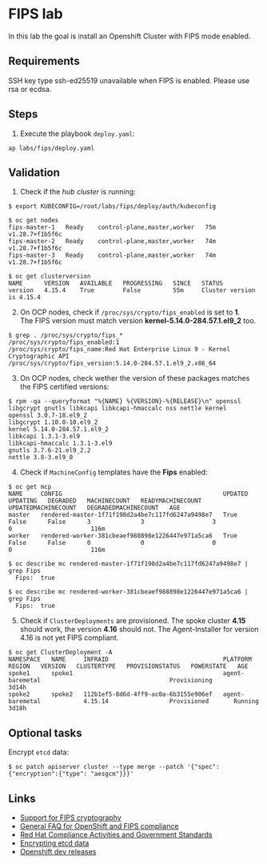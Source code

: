 # FIPS lab
In this lab the goal is install an Openshift Cluster with FIPS mode enabled.  

## Requirements
SSH key type ssh-ed25519 unavailable when FIPS is enabled. Please use rsa or ecdsa.

## Steps
1. Execute the playbook `deploy.yaml`:
```shell
ap labs/fips/deploy.yaml
```

## Validation
1. Check if the _hub cluster_ is running:
```shell
$ export KUBECONFIG=/root/labs/fips/deploy/auth/kubeconfig

$ oc get nodes
fips-master-1   Ready    control-plane,master,worker   75m   v1.28.7+f1b5f6c
fips-master-2   Ready    control-plane,master,worker   74m   v1.28.7+f1b5f6c
fips-master-3   Ready    control-plane,master,worker   74m   v1.28.7+f1b5f6c

$ oc get clusterversion
NAME      VERSION   AVAILABLE   PROGRESSING   SINCE   STATUS
version   4.15.4    True        False         55m     Cluster version is 4.15.4
```
2. On OCP nodes, check if `/proc/sys/crypto/fips_enabled` is set to **1**.  
The FIPS version must match version **kernel-5.14.0-284.57.1.el9_2** too.
```shell
$ grep . /proc/sys/crypto/fips_*
/proc/sys/crypto/fips_enabled:1
/proc/sys/crypto/fips_name:Red Hat Enterprise Linux 9 - Kernel Cryptographic API
/proc/sys/crypto/fips_version:5.14.0-284.57.1.el9_2.x86_64
```
3. On OCP nodes, check wether the version of these packages matches the FIPS certified versions:
```shell
$ rpm -qa --queryformat "%{NAME} %{VERSION}-%{RELEASE}\n" openssl libgcrypt gnutls libkcapi libkcapi-hmaccalc nss nettle kernel
openssl 3.0.7-18.el9_2
libgcrypt 1.10.0-10.el9_2
kernel 5.14.0-284.57.1.el9_2
libkcapi 1.3.1-3.el9
libkcapi-hmaccalc 1.3.1-3.el9
gnutls 3.7.6-21.el9_2.2
nettle 3.8-3.el9_0
```
4. Check if `MachineConfig` templates have the **Fips** enabled:
```shell
$ oc get mcp
NAME     CONFIG                                             UPDATED   UPDATING   DEGRADED   MACHINECOUNT   READYMACHINECOUNT   UPDATEDMACHINECOUNT   DEGRADEDMACHINECOUNT   AGE
master   rendered-master-1f71f198d2a4be7c117fd6247a9498e7   True      False      False      3              3                   3                     0                      116m
worker   rendered-worker-381cbeaef988898e1226447e971a5ca6   True      False      False      0              0                   0                     0                      116m

$ oc describe mc rendered-master-1f71f198d2a4be7c117fd6247a9498e7 | grep Fips
  Fips:  true

$ oc describe mc rendered-worker-381cbeaef988898e1226447e971a5ca6 | grep Fips
  Fips:  true
```
5. Check if `ClusterDeployments` are provisioned. The spoke cluster **4.15** should work, the version **4.16** should not.
The Agent-Installer for version 4.16 is not yet FIPS compliant.
```shell
$ oc get ClusterDeployment -A
NAMESPACE   NAME     INFRAID                                PLATFORM          REGION   VERSION   CLUSTERTYPE   PROVISIONSTATUS   POWERSTATE   AGE
spoke1      spoke1                                          agent-baremetal                                    Provisioning                   3d14h
spoke2      spoke2   112b1ef5-8d6d-4ff9-ac0a-6b3155e906ef   agent-baremetal            4.15.14                 Provisioned       Running      3d18h
```

## Optional tasks
Encrypt `etcd` data:
```shell
$ oc patch apiserver cluster --type merge --patch '{"spec":{"encryption":{"type": "aesgcm"}}}'
```

## Links
* [Support for FIPS cryptography](https://docs.openshift.com/container-platform/4.15/installing/installing-fips.html)
* [General FAQ for OpenShift and FIPS compliance](https://access.redhat.com/articles/openshift_fips_compliance_faq)
* [Red Hat Compliance Activities and Government Standards](https://access.redhat.com/articles/compliance_activities_and_gov_standards#fips-140-2-and-fips-140-3-2)
* [Encrypting etcd data](https://docs.openshift.com/container-platform/4.15/security/encrypting-etcd.html)
* [Openshift dev releases](https://quay.io/repository/openshift-release-dev/ocp-release?tab=tags)
